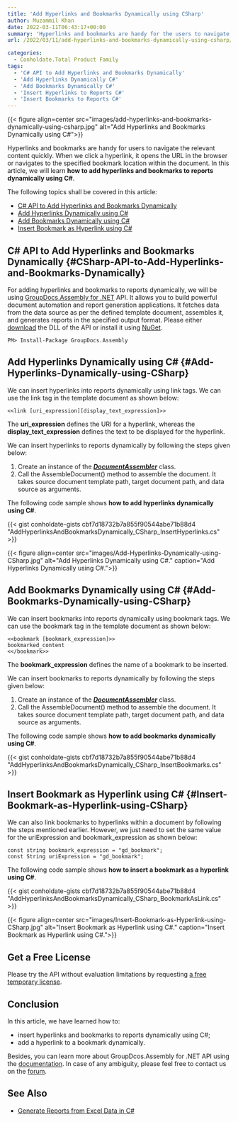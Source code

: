 ```yaml
---
title: 'Add Hyperlinks and Bookmarks Dynamically using CSharp'
author: Muzammil Khan
date: 2022-03-11T06:43:17+00:00
summary: 'Hyperlinks and bookmarks are handy for the users to navigate the relevant content quickly. In this article, you will learn **how to add hyperlinks and bookmarks to your reports dynamically using C#**.'
url: /2022/03/11/add-hyperlinks-and-bookmarks-dynamically-using-csharp/

categories:
  - Conholdate.Total Product Family
tags:
  - 'C# API to Add Hyperlinks and Bookmarks Dynamically'
  - 'Add Hyperlinks Dynamically C#'
  - 'Add Bookmarks Dynamically C#'
  - 'Insert Hyperlinks to Reports C#'
  - 'Insert Bookmarks to Reports C#'
---
```


{{< figure align=center src="images/add-hyperlinks-and-bookmarks-dynamically-using-csharp.jpg" alt="Add Hyperlinks and Bookmarks Dynamically using C#">}}
 
Hyperlinks and bookmarks are handy for users to navigate the relevant content quickly. When we click a hyperlink, it opens the URL in the browser or navigates to the specified bookmark location within the document. In this article, we will learn **how to add hyperlinks and bookmarks to reports dynamically using C#**.

The following topics shall be covered in this article:

  * [C# API to Add Hyperlinks and Bookmarks Dynamically][1]
  * [Add Hyperlinks Dynamically using C#][2]
  * [Add Bookmarks Dynamically using C#][3]
  * [Insert Bookmark as Hyperlink using C#][4]

## C# API to Add Hyperlinks and Bookmarks Dynamically {#CSharp-API-to-Add-Hyperlinks-and-Bookmarks-Dynamically}

For adding hyperlinks and bookmarks to reports dynamically, we will be using [GroupDocs.Assembly for .NET][5] API. It allows you to build powerful document automation and report generation applications. It fetches data from the data source as per the defined template document, assembles it, and generates reports in the specified output format. Please either [download][6] the DLL of the API or install it using [NuGet][7].

```
PM> Install-Package GroupDocs.Assembly
```

## Add Hyperlinks Dynamically using C# {#Add-Hyperlinks-Dynamically-using-CSharp}

We can insert hyperlinks into reports dynamically using link tags. We can use the link tag in the template document as shown below:

```
<<link [uri_expression][display_text_expression]>>
```

The **uri_expression** defines the URI for a hyperlink, whereas the **display_text_expression** defines the text to be displayed for the hyperlink.

We can insert hyperlinks to reports dynamically by following the steps given below:

  1. Create an instance of the _**[DocumentAssembler][8]**_ class.
  2. Call the AssembleDocument() method to assemble the document. It takes source document template path, target document path, and data source as arguments.

The following code sample shows **how to add hyperlinks dynamically using C#**.

{{< gist conholdate-gists cbf7d18732b7a855f90544abe71b88d4 "AddHyperlinksAndBookmarksDynamically_CSharp_InsertHyperlinks.cs" >}}

{{< figure align=center src="images/Add-Hyperlinks-Dynamically-using-CSharp.jpg" alt="Add Hyperlinks Dynamically using C#." caption="Add Hyperlinks Dynamically using C#.">}}
 

## Add Bookmarks Dynamically using C# {#Add-Bookmarks-Dynamically-using-CSharp}

We can insert bookmarks into reports dynamically using bookmark tags. We can use the bookmark tag in the template document as shown below:

```
<<bookmark [bookmark_expression]>>
bookmarked_content
<</bookmark>>
```

The **bookmark_expression** defines the name of a bookmark to be inserted.

We can insert bookmarks to reports dynamically by following the steps given below:

  1. Create an instance of the _**[DocumentAssembler][8]**_ class.
  2. Call the AssembleDocument() method to assemble the document. It takes source document template path, target document path, and data source as arguments.

The following code sample shows **how to add bookmarks dynamically using C#**.

{{< gist conholdate-gists cbf7d18732b7a855f90544abe71b88d4 "AddHyperlinksAndBookmarksDynamically_CSharp_InsertBookmarks.cs" >}}


## Insert Bookmark as Hyperlink using C# {#Insert-Bookmark-as-Hyperlink-using-CSharp}

We can also link bookmarks to hyperlinks within a document by following the steps mentioned earlier. However, we just need to set the same value for the uriExpression and bookmark_expression as shown below:

```
const string bookmark_expression = "gd_bookmark";
const String uriExpression = "gd_bookmark";
```

The following code sample shows **how to insert a bookmark as a hyperlink using C#**.

{{< gist conholdate-gists cbf7d18732b7a855f90544abe71b88d4 "AddHyperlinksAndBookmarksDynamically_CSharp_BookmarkAsLink.cs" >}}

{{< figure align=center src="images/Insert-Bookmark-as-Hyperlink-using-CSharp.jpg" alt="Insert Bookmark as Hyperlink using C#." caption="Insert Bookmark as Hyperlink using C#.">}}

## Get a Free License

Please try the API without evaluation limitations by requesting [a free temporary license][9].

## Conclusion

In this article, we have learned how to:
  * insert hyperlinks and bookmarks to reports dynamically using C#;
  * add a hyperlink to a bookmark dynamically.

Besides, you can learn more about GroupDcos.Assembly for .NET API using the [documentation][10]. In case of any ambiguity, please feel free to contact us on the [forum][11].

## See Also

  * [Generate Reports from Excel Data in C#][12]

  [1]: #CSharp-API-to-Add-Hyperlinks-and-Bookmarks-Dynamically
  [2]: #Add-Hyperlinks-Dynamically-using-CSharp
  [3]: #Add-Bookmarks-Dynamically-using-CSharp
  [4]: #Insert-Bookmark-as-Hyperlink-using-CSharp
  [5]: https://products.groupdocs.com/assembly/net/
  [6]: https://downloads.groupdocs.com/assembly/net
  [7]: https://www.nuget.org/packages/groupdocs.assembly
  [8]: https://apireference.groupdocs.com/assembly/net/groupdocs.assembly/documentassembler
  [9]: https://purchase.conholdate.com/temporary-license
  [10]: https://docs.groupdocs.com/assembly/net/
  [11]: https://forum.groupdocs.com/c/assembly/15
  [12]: https://blog.conholdate.com/2021/04/29/generate-reports-from-excel-data-in-csharp/
